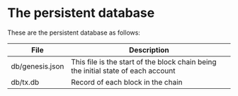 # The persistent database

These are the persistent database as follows:

| File | Description |
| --- | ----------- |
| db/genesis.json | This file is the start of the block chain being the initial state of each account |
| db/tx.db | Record of each block in the chain |